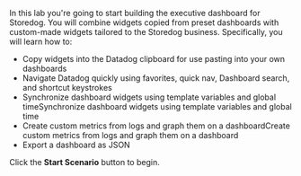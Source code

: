In this lab you're going to start building the executive dashboard for Storedog. You will combine widgets copied from preset dashboards with custom-made widgets tailored to the Storedog business. Specifically, you will learn how to:

<ul style="max-width: 75vw;  margin: auto;">
  <li>Copy widgets into the Datadog clipboard for use pasting into your own dashboards
  <li>Navigate Datadog quickly using favorites, quick nav, Dashboard search, and shortcut keystrokes
  <li>Synchronize dashboard widgets using template variables and global timeSynchronize dashboard widgets using template variables and global time
  <li>Create custom metrics from logs and graph them on a dashboardCreate custom metrics from logs and graph them on a dashboard
  <li>Export a dashboard as JSON
</ul>

Click the **Start Scenario** button to begin.
